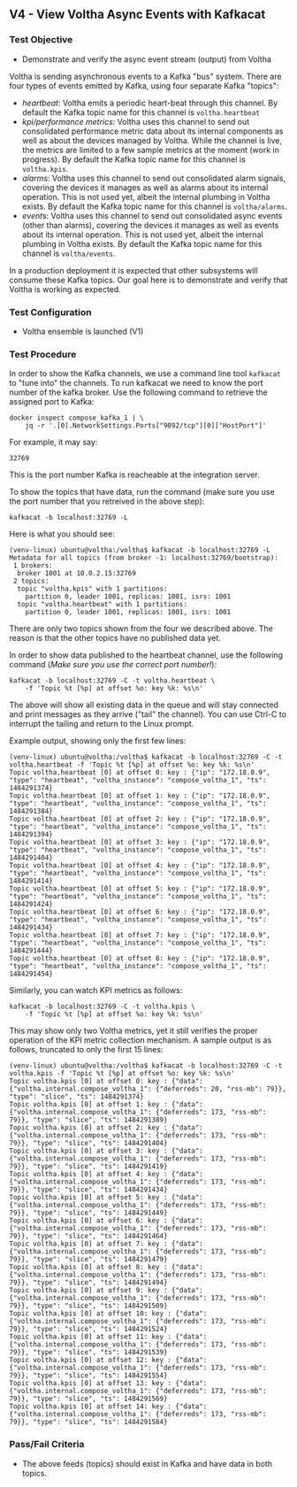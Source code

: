 ## V4 - View Voltha Async Events with Kafkacat

### Test Objective

* Demonstrate and verify the async event stream (output) from Voltha

Voltha is sending asynchronous events to a Kafka "bus" system.
There are four types of events emitted by Kafka, using four separate Kafka
"topics":

* *heartbeat*: Voltha emits a periodic heart-beat through this channel. By default
the Kafka topic name for this channel is ```voltha.heartbeat```
* *kpi/performance metrics*: Voltha uses this channel to send out consolidated
 performance metric data about its internal components as well as about the
 devices managed by Voltha. While the channel is live, the metrics are limited
 to a few sample metrics at the moment (work in progress).  By default the
 Kafka topic name for this channel is ```voltha.kpis```.
* *alarms*: Voltha uses this channel to send out consolidated alarm signals,
covering the devices it manages as well as alarms about its internal operation.
 This is not used yet, albeit the internal plumbing in Voltha exists. By default
 the Kafka topic name for this channel is ```voltha/alarms```.
* *events*: Voltha uses this channel to send out consolidated async events 
 (other than alarms), covering the devices it manages as well as events about
  its internal operation. This is not used yet, albeit the internal plumbing 
  in Voltha exists. 
  By default the Kafka topic name for this channel is ```voltha/events```.

In a production deployment it is expected that other subsystems will consume
these Kafka topics. 
Our goal here is to demonstrate and verify that Voltha is working as expected.


### Test Configuration

* Voltha ensemble is launched (V1)

### Test Procedure

In order to show the Kafka channels, we use a command line tool ```kafkacat```
to "tune into" the channels.
To run kafkacat we need to know the port number of the kafka broker. Use the
 following command to retrieve the assigned port to Kafka:

```
docker inspect compose_kafka_1 | \
    jq -r '.[0].NetworkSettings.Ports["9092/tcp"][0]["HostPort"]'
```

For example, it may say:

```
32769
```

This is the port number Kafka is reacheable at the integration server.

To show the topics that have data, run the command (make sure you use the
port number that you retreived in the above step):

```
kafkacat -b localhost:32769 -L
```

Here is what you should see:

```
(venv-linux) ubuntu@voltha:/voltha$ kafkacat -b localhost:32769 -L
Metadata for all topics (from broker -1: localhost:32769/bootstrap):
 1 brokers:
  broker 1001 at 10.0.2.15:32769
 2 topics:
  topic "voltha.kpis" with 1 partitions:
    partition 0, leader 1001, replicas: 1001, isrs: 1001
  topic "voltha.heartbeat" with 1 partitions:
    partition 0, leader 1001, replicas: 1001, isrs: 1001
```

There are only two topics shown from the four we described above. The reason
is that the other topics have no published data yet.

In order to show data published to the heartbeat channel, use the following
command (*Make sure you use the correct port number!*):

```
kafkacat -b localhost:32769 -C -t voltha.heartbeat \
    -f 'Topic %t [%p] at offset %o: key %k: %s\n'
```

The above will show all existing data in the queue and will stay connected
and print messages as they arrive ("tail" the channel). You can use Ctrl-C
to interrupt the tailing and return to the Linux prompt.

Example output, showing only the first few lines:

```
(venv-linux) ubuntu@voltha:/voltha$ kafkacat -b localhost:32769 -C -t voltha.heartbeat -f 'Topic %t [%p] at offset %o: key %k: %s\n'
Topic voltha.heartbeat [0] at offset 0: key : {"ip": "172.18.0.9", "type": "heartbeat", "voltha_instance": "compose_voltha_1", "ts": 1484291374}
Topic voltha.heartbeat [0] at offset 1: key : {"ip": "172.18.0.9", "type": "heartbeat", "voltha_instance": "compose_voltha_1", "ts": 1484291384}
Topic voltha.heartbeat [0] at offset 2: key : {"ip": "172.18.0.9", "type": "heartbeat", "voltha_instance": "compose_voltha_1", "ts": 1484291394}
Topic voltha.heartbeat [0] at offset 3: key : {"ip": "172.18.0.9", "type": "heartbeat", "voltha_instance": "compose_voltha_1", "ts": 1484291404}
Topic voltha.heartbeat [0] at offset 4: key : {"ip": "172.18.0.9", "type": "heartbeat", "voltha_instance": "compose_voltha_1", "ts": 1484291414}
Topic voltha.heartbeat [0] at offset 5: key : {"ip": "172.18.0.9", "type": "heartbeat", "voltha_instance": "compose_voltha_1", "ts": 1484291424}
Topic voltha.heartbeat [0] at offset 6: key : {"ip": "172.18.0.9", "type": "heartbeat", "voltha_instance": "compose_voltha_1", "ts": 1484291434}
Topic voltha.heartbeat [0] at offset 7: key : {"ip": "172.18.0.9", "type": "heartbeat", "voltha_instance": "compose_voltha_1", "ts": 1484291444}
Topic voltha.heartbeat [0] at offset 8: key : {"ip": "172.18.0.9", "type": "heartbeat", "voltha_instance": "compose_voltha_1", "ts": 1484291454}
```

Similarly, you can watch KPI metrics as follows:

```
kafkacat -b localhost:32769 -C -t voltha.kpis \
    -f 'Topic %t [%p] at offset %o: key %k: %s\n'
```

This may show only two Voltha metrics, yet it still verifies the proper operation
 of the KPI metric collection mechanism. A sample output is as follows, truncated
 to only the first 15 lines:
 
```
(venv-linux) ubuntu@voltha:/voltha$ kafkacat -b localhost:32769 -C -t voltha.kpis -f 'Topic %t [%p] at offset %o: key %k: %s\n'
Topic voltha.kpis [0] at offset 0: key : {"data": {"voltha.internal.compose_voltha_1": {"deferreds": 20, "rss-mb": 79}}, "type": "slice", "ts": 1484291374}
Topic voltha.kpis [0] at offset 1: key : {"data": {"voltha.internal.compose_voltha_1": {"deferreds": 173, "rss-mb": 79}}, "type": "slice", "ts": 1484291389}
Topic voltha.kpis [0] at offset 2: key : {"data": {"voltha.internal.compose_voltha_1": {"deferreds": 173, "rss-mb": 79}}, "type": "slice", "ts": 1484291404}
Topic voltha.kpis [0] at offset 3: key : {"data": {"voltha.internal.compose_voltha_1": {"deferreds": 173, "rss-mb": 79}}, "type": "slice", "ts": 1484291419}
Topic voltha.kpis [0] at offset 4: key : {"data": {"voltha.internal.compose_voltha_1": {"deferreds": 173, "rss-mb": 79}}, "type": "slice", "ts": 1484291434}
Topic voltha.kpis [0] at offset 5: key : {"data": {"voltha.internal.compose_voltha_1": {"deferreds": 173, "rss-mb": 79}}, "type": "slice", "ts": 1484291449}
Topic voltha.kpis [0] at offset 6: key : {"data": {"voltha.internal.compose_voltha_1": {"deferreds": 173, "rss-mb": 79}}, "type": "slice", "ts": 1484291464}
Topic voltha.kpis [0] at offset 7: key : {"data": {"voltha.internal.compose_voltha_1": {"deferreds": 173, "rss-mb": 79}}, "type": "slice", "ts": 1484291479}
Topic voltha.kpis [0] at offset 8: key : {"data": {"voltha.internal.compose_voltha_1": {"deferreds": 173, "rss-mb": 79}}, "type": "slice", "ts": 1484291494}
Topic voltha.kpis [0] at offset 9: key : {"data": {"voltha.internal.compose_voltha_1": {"deferreds": 173, "rss-mb": 79}}, "type": "slice", "ts": 1484291509}
Topic voltha.kpis [0] at offset 10: key : {"data": {"voltha.internal.compose_voltha_1": {"deferreds": 173, "rss-mb": 79}}, "type": "slice", "ts": 1484291524}
Topic voltha.kpis [0] at offset 11: key : {"data": {"voltha.internal.compose_voltha_1": {"deferreds": 173, "rss-mb": 79}}, "type": "slice", "ts": 1484291539}
Topic voltha.kpis [0] at offset 12: key : {"data": {"voltha.internal.compose_voltha_1": {"deferreds": 173, "rss-mb": 79}}, "type": "slice", "ts": 1484291554}
Topic voltha.kpis [0] at offset 13: key : {"data": {"voltha.internal.compose_voltha_1": {"deferreds": 173, "rss-mb": 79}}, "type": "slice", "ts": 1484291569}
Topic voltha.kpis [0] at offset 14: key : {"data": {"voltha.internal.compose_voltha_1": {"deferreds": 173, "rss-mb": 79}}, "type": "slice", "ts": 1484291584}
```

### Pass/Fail Criteria

* The above feeds (topics) should exist in Kafka and have data in both
topics.

